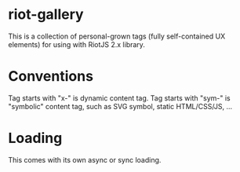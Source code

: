 # riot-gallery

This is a collection of personal-grown tags (fully self-contained UX elements) for using with RiotJS 2.x library.

# Conventions

Tag starts with "x-" is dynamic content tag.
Tag starts with "sym-" is "symbolic" content tag, such as SVG symbol, static HTML/CSS/JS, ...

# Loading

This comes with its own async or sync loading.
